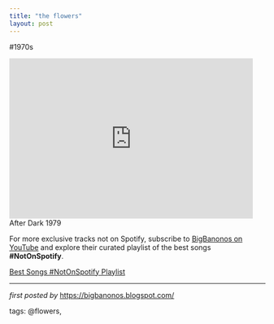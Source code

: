 ```yaml
---
title: "the flowers"
layout: post
---
```

#1970s <br />
<iframe width="95%" height="315" src="https://www.youtube.com/embed/xhVbmcOM8Sw?list=PLtuNtuTatqI27rEpl6sppn5M8ja8x3-Rz" frameborder="0" allowfullscreen></iframe><br />
After Dark 1979

<!--Subscribe and Playlist Links-->
<div>
    <p>For more exclusive tracks not on Spotify, subscribe to <a href="https://www.youtube.com/@BigBanonos" target="_blank">BigBanonos on YouTube</a> and explore their curated playlist of the best songs <strong>#NotOnSpotify</strong>.</p>
    <p><a href="https://www.youtube.com/playlist?list=PLtuNtuTatqI0kFahUCbtbfenC_ET5O_tr" target="_blank">Best Songs #NotOnSpotify Playlist<br /></a></p></div>

<hr />

<p><em>first posted by</em> <a href="https://bigbanonos.blogspot.com/" rel="noopener" target="_new">https://bigbanonos.blogspot.com/</a></p>

<p>tags: @flowers,</p>
